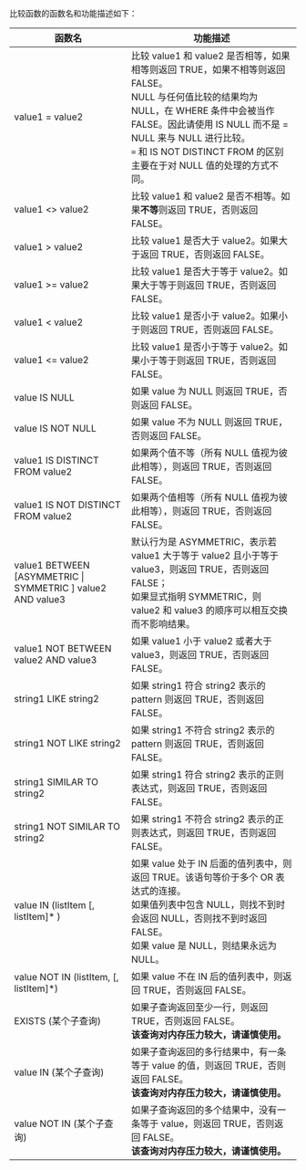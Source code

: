 比较函数的函数名和功能描述如下：

| 函数名 | 功能描述 |
| ----- | ----- |
| value1 = value2 | 比较 value1 和 value2 是否相等，如果相等则返回 TRUE，如果不相等则返回 FALSE。<br>NULL 与任何值比较的结果均为 NULL，在 WHERE 条件中会被当作 FALSE。因此请使用 IS NULL 而不是 = NULL 来与 NULL 进行比较。<br>`=` 和 IS NOT DISTINCT FROM 的区别主要在于对 NULL 值的处理的方式不同。 |
| value1 <> value2  | 比较 value1 和 value2 是否不相等。如果**不等**则返回 TRUE，否则返回 FALSE。 |
| value1 > value2 | 比较 value1 是否大于 value2。如果大于返回 TRUE，否则返回 FALSE。 |
| value1 >= value2  | 比较 value1 是否大于等于 value2。如果大于等于则返回 TRUE，否则返回 FALSE。 |
| value1 < value2 | 比较 value1 是否小于 value2。如果小于则返回 TRUE，否则返回 FALSE。 |
| value1 <= value2  | 比较 value1 是否小于等于 value2。如果小于等于则返回 TRUE，否则返回 FALSE。 |
| value IS NULL | 如果 value 为 NULL 则返回 TRUE，否则返回 FALSE。|
| value IS NOT NULL | 如果 value 不为 NULL 则返回 TRUE，否则返回 FALSE。|
| value1 IS DISTINCT FROM value2  | 如果两个值不等（所有 NULL 值视为彼此相等），则返回 TRUE，否则返回 FALSE。 |
| value1 IS NOT DISTINCT FROM value2  | 如果两个值相等（所有 NULL 值视为彼此相等），则返回 TRUE，否则返回 FALSE。 |
| value1 BETWEEN [ASYMMETRIC &#124; SYMMETRIC ] value2 AND value3 | 默认行为是 ASYMMETRIC，表示若 value1 大于等于 value2 且小于等于 value3，则返回 TRUE，否则返回 FALSE；<br>如果显式指明 SYMMETRIC，则 value2 和 value3 的顺序可以相互交换而不影响结果。 |
| value1 NOT BETWEEN value2 AND value3	| 如果 value1 小于 value2 或者大于 value3，则返回 TRUE，否则返回 FALSE。 |
| string1 LIKE string2	| 如果 string1 符合 string2 表示的 pattern 则返回 TRUE，否则返回 FALSE。 |
| string1 NOT LIKE string2	| 如果 string1 不符合 string2 表示的 pattern 则返回 TRUE，否则返回 FALSE。 |
| string1 SIMILAR TO string2	| 如果 string1 符合 string2 表示的正则表达式，则返回 TRUE，否则返回 FALSE。 |
| string1 NOT SIMILAR TO string2	| 如果 string1 不符合 string2 表示的正则表达式，则返回 TRUE，否则返回 FALSE。 |
| value IN (listItem [, listItem]\* )	|如果 value 处于 IN 后面的值列表中，则返回 TRUE。该语句等价于多个 OR 表达式的连接。<br>如果值列表中包含 NULL，则找不到时会返回 NULL，否则找不到时返回 FALSE。<br>如果 value 是 NULL，则结果永远为 NULL。|
| value NOT IN (listItem, [, listItem]\*)	| 如果 value 不在 IN 后的值列表中，则返回 TRUE，否则返回 FALSE。 |
| EXISTS (某个子查询)	| 如果子查询返回至少一行，则返回 TRUE，否则返回 FALSE。<br>**该查询对内存压力较大，请谨慎使用。** |
| value IN (某个子查询)	| 如果子查询返回的多行结果中，有一条等于 value 的值，则返回 TRUE，否则返回 FALSE。<br>**该查询对内存压力较大，请谨慎使用。** |
| value NOT IN (某个子查询)	| 如果子查询返回的多个结果中，没有一条等于 value，则返回 TRUE，否则返回 FALSE。<br>**该查询对内存压力较大，请谨慎使用。** |
